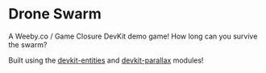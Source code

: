 # Drone Swarm

A Weeby.co / Game Closure DevKit demo game! How long can you survive the swarm?

Built using the [devkit-entities](https://github.com/gameclosure/devkit-entities) and [devkit-parallax](https://github.com/gameclosure/devkit-parallax) modules!
